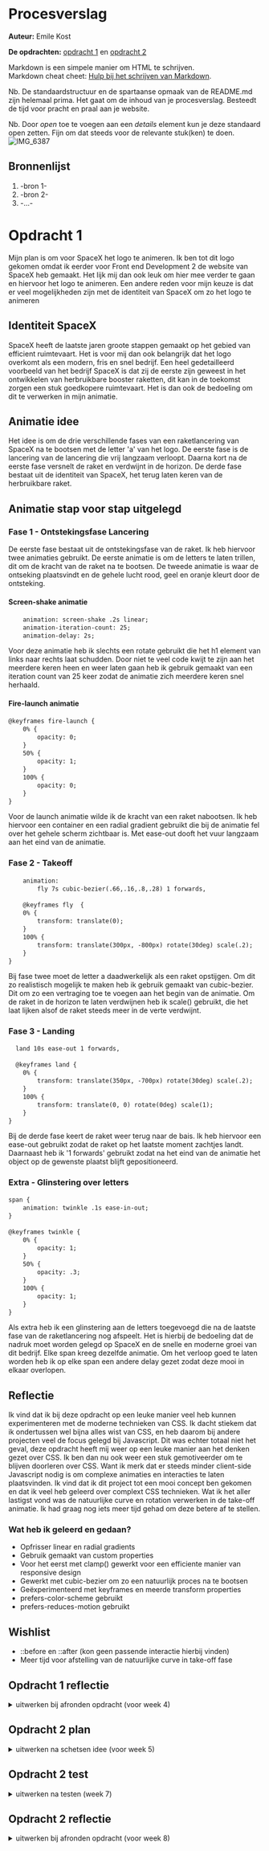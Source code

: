 # Procesverslag
**Auteur:** Emile Kost

**De opdrachten:** [opdracht 1](opdracht1/index.html) en [opdracht 2](opdracht2/index.html)


Markdown is een simpele manier om HTML te schrijven.  
Markdown cheat cheet: [Hulp bij het schrijven van Markdown](https://github.com/adam-p/markdown-here/wiki/Markdown-Cheatsheet).

Nb. De standaardstructuur en de spartaanse opmaak van de README.md zijn helemaal prima. Het gaat om de inhoud van je procesverslag. Besteedt de tijd voor pracht en praal aan je website.

Nb. Door *open* toe te voegen aan een *details* element kun je deze standaard open zetten. Fijn om dat steeds voor de relevante stuk(ken) te doen.
![IMG_6387](https://user-images.githubusercontent.com/70690100/234545384-ef953f54-4697-49bd-857a-f236e71de1df.jpg)



## Bronnenlijst
  1. -bron 1-
  2. -bron 2-
  3. -...-


# Opdracht 1
Mijn plan is om voor SpaceX het logo te animeren. Ik ben tot dit logo gekomen omdat ik eerder voor Front end Development 2 de website van SpaceX heb gemaakt. Het lijk mij dan ook leuk om hier mee verder te gaan en hiervoor het logo te animeren. Een andere reden voor mijn keuze is dat er veel mogelijkheden zijn met de identiteit van SpaceX om zo het logo te animeren

## Identiteit SpaceX
SpaceX heeft de laatste jaren groote stappen gemaakt op het gebied van efficient ruimtevaart. Het is voor mij dan ook belangrijk dat het logo overkomt als een modern, fris en snel bedrijf. Een heel gedetailleerd voorbeeld van het bedrijf SpaceX is dat zij de eerste zijn geweest in het ontwikkelen van herbruikbare booster raketten, dit kan in de toekomst zorgen een stuk goedkopere ruimtevaart. Het is dan ook de bedoeling om dit te verwerken in mijn animatie.

## Animatie idee
Het idee is om de drie verschillende fases van een raketlancering van SpaceX na te bootsen met de letter 'a' van het logo. De eerste fase is de lancering van de lancering die vrij langzaam verloopt. Daarna kort na de eerste fase versnelt de raket en verdwijnt in de horizon. De derde fase bestaat uit de identiteit van SpaceX, het terug laten keren van de herbruikbare raket.

## Animatie stap voor stap uitgelegd

### Fase 1 - Ontstekingsfase Lancering
De eerste fase bestaat uit de ontstekingsfase van de raket. Ik heb hiervoor twee animaties gebruikt. De eerste animatie is om de letters te laten trillen, dit om de kracht van de raket na te bootsen. De tweede animatie is waar de ontseking plaatsvindt en de gehele lucht rood, geel en oranje kleurt door de ontsteking.

#### Screen-shake animatie
````
    animation: screen-shake .2s linear;
    animation-iteration-count: 25;
    animation-delay: 2s;

````
Voor deze animatie heb ik slechts een rotate gebruikt die het h1 element van links naar rechts laat schudden. Door niet te veel code kwijt te zijn aan het meerdere keren heen en weer laten gaan heb ik gebruik gemaakt van een iteration count van 25 keer zodat de animatie zich meerdere keren snel herhaald.

#### Fire-launch animatie
````
@keyframes fire-launch {
    0% {
        opacity: 0;
    } 
    50% {
        opacity: 1;
    }
    100% {
        opacity: 0;
    }
}
````
Voor de launch animatie wilde ik de kracht van een raket nabootsen. Ik heb hiervoor een container en een radial gradient gebruikt die bij de animatie fel over het gehele scherm zichtbaar is. Met ease-out dooft het vuur langzaam aan het eind van de animatie.

### Fase 2 - Takeoff
````
    animation: 
        fly 7s cubic-bezier(.66,.16,.8,.28) 1 forwards, 
       
    @keyframes fly  {
    0% {
        transform: translate(0);
    }
    100% {
        transform: translate(300px, -800px) rotate(30deg) scale(.2);
    }
}
````
Bij fase twee moet de letter a daadwerkelijk als een raket opstijgen. Om dit zo realistisch mogelijk te maken heb ik gebruik gemaakt van cubic-bezier. Dit om zo een vertraging toe te voegen aan het begin van de animatie. Om de raket in de horizon te laten verdwijnen heb ik scale() gebruikt, die het laat lijken alsof de raket steeds meer in de verte verdwijnt.

### Fase 3 - Landing
````
  land 10s ease-out 1 forwards,
  
  @keyframes land {
    0% {
        transform: translate(350px, -700px) rotate(30deg) scale(.2);
    }
    100% {
        transform: translate(0, 0) rotate(0deg) scale(1);
    }
}
````
Bij de derde fase keert de raket weer terug naar de bais. Ik heb hiervoor een ease-out gebruikt zodat de raket op het laatste moment zachtjes landt. Daarnaast heb ik '1 forwards' gebruikt zodat na het eind van de animatie het object op de gewenste plaatst blijft gepositioneerd.

### Extra - Glinstering over letters
````
span {
    animation: twinkle .1s ease-in-out;
}

@keyframes twinkle {
    0% {
        opacity: 1;
    }
    50% {
        opacity: .3;
    }
    100% {
        opacity: 1;
    }
}
````
Als extra heb ik een glinstering aan de letters toegevoegd die na de laatste fase van de raketlancering nog afspeelt. Het is hierbij de bedoeling dat de nadruk moet worden gelegd op SpaceX en de snelle en moderne groei van dit bedrijf. Elke span kreeg dezelfde animatie. Om het verloop goed te laten worden heb ik op elke span een andere delay gezet zodat deze mooi in elkaar overlopen.

## Reflectie
Ik vind dat ik bij deze opdracht op een leuke manier veel heb kunnen experimenteren met de moderne  technieken van CSS. Ik dacht stiekem dat ik ondertussen wel bijna alles wist van CSS, en heb daarom bij andere projecten veel de focus gelegd bij Javascript. Dit was echter totaal niet het geval, deze opdracht heeft mij weer op een leuke manier aan het denken gezet over CSS. Ik ben dan nu ook weer een stuk gemotiveerder om te blijven doorleren over CSS. Want ik merk dat er steeds minder client-side Javascript nodig is om complexe animaties en interacties te laten plaatsvinden. Ik vind dat ik dit project tot een mooi concept ben gekomen en dat ik veel heb geleerd over complext CSS technieken. Wat ik het aller lastigst vond was de natuurlijke curve en rotation verwerken in de take-off animatie. Ik had graag nog iets meer tijd gehad om deze betere af te stellen.

### Wat heb ik geleerd en gedaan?
* Opfrisser linear en radial gradients
* Gebruik gemaakt van custom properties
* Voor het eerst met clamp() gewerkt voor een efficiente manier van responsive design
* Gewerkt met cubic-bezier om zo een natuurlijk proces na te bootsen
* Geëxperimenteerd met keyframes en meerde transform properties
* prefers-color-scheme gebruikt
* prefers-reduces-motion gebruikt

## Wishlist
* ::before en ::after (kon geen passende interactie hierbij vinden)
* Meer tijd voor afstelling van de natuurlijke curve in take-off fase

## Opdracht 1 reflectie

<details>
  <summary>uitwerken bij afronden opdracht (voor week 4)</summary>


  ### Je uitkomst - karakteristiek screenshot(s):
  <img src="readme-images/dummy-plaatje.svg" width="375px" alt="uitomst opdracht 1">


  ### Dit ging goed/Heb ik geleerd: 
  Korte omschrijving met plaatje(s)

  <img src="readme-images/dummy-plaatje.svg" width="375px" alt="top">


  ### Dit was lastig/Is niet gelukt:
  Korte omschrijving met plaatje(s)

  <img src="readme-images/dummy-plaatje.svg" width="375px" alt="bummer">
</details>



## Opdracht 2 plan

<details>
  <summary>uitwerken na schetsen idee (voor week 5)</summary>


  ### Je ontwerp:
  <img src="readme-images/dummy-plaatje.svg" width="375px" alt="ontwerp opdracht 2">


  ### Je ambitie: 
  Aan deze technieken/punten wil ik werken:
  - punt 1
  - punt 2
  - nog een punt
  - ...
</details>



## Opdracht 2 test

<details>
  <summary>uitwerken na testen (week 7)</summary>

  Neem minimaal 5 bevindingen op:



  ### Bevinding 1:
  Omschrijving van wat er nog niet orde was (tekst en afbeeding(en)).

  #### oplossing:
  Beschrijving hoe je het hebt hebt opgelost of als het niet gelukt is hoe je het zou oplossen (tekst en afbeeding(en)).



  ### Bevinding 2:
  Omschrijving van wat er nog niet orde was (tekst en afbeeding(en)).

  #### oplossing:
  Beschrijving hoe je het hebt hebt opgelost of als het niet gelukt is hoe je het zou oplossen (tekst en afbeeding(en)).



  ### Bevinding 3:
  ...
</details>



## Opdracht 2 reflectie

<details>
  <summary>uitwerken bij afronden opdracht (voor week 8)</summary>

  ### Je uitkomst - karakteristiek screenshot(s):
  <img src="readme-images/dummy-plaatje.svg" width="375px" alt="uitkomst opdracht 2">


  ### Dit ging goed/Heb ik geleerd: 
  Korte omschrijving met plaatje(s)

  <img src="readme-images/dummy-plaatje.svg" width="375px" alt="top">


  ### Dit was lastig/Is niet gelukt:
  Korte omschrijving met plaatje(s)

  <img src="readme-images/dummy-plaatje.svg" width="375px" alt="bummer">
</details>
